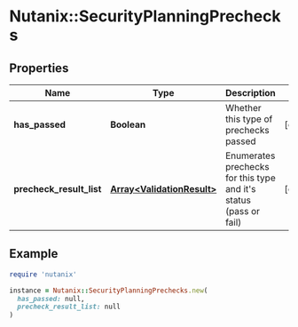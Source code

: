 # Nutanix::SecurityPlanningPrechecks

## Properties

| Name | Type | Description | Notes |
| ---- | ---- | ----------- | ----- |
| **has_passed** | **Boolean** | Whether this type of prechecks passed | [optional] |
| **precheck_result_list** | [**Array&lt;ValidationResult&gt;**](ValidationResult.md) | Enumerates prechecks for this type and it&#39;s status (pass or fail)  | [optional] |

## Example

```ruby
require 'nutanix'

instance = Nutanix::SecurityPlanningPrechecks.new(
  has_passed: null,
  precheck_result_list: null
)
```

